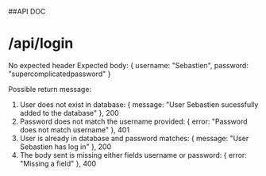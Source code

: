 ##API DOC

# /api/login

No expected header
Expected body:
{
    username: "Sebastien",
    password: "supercomplicatedpassword"
}

Possible return message:

1. User does not exist in database:
{
    message: "User Sebastien sucessfully added to the database"
}, 200
2. Password does not match the username provided:
{
    error: "Password does not match username"
}, 401
3. User is already in database and password matches:
{
    message: "User Sebastien has log in"
}, 200
4. The body sent is missing either fields username or password:
{
    error: "Missing a field"
}, 400